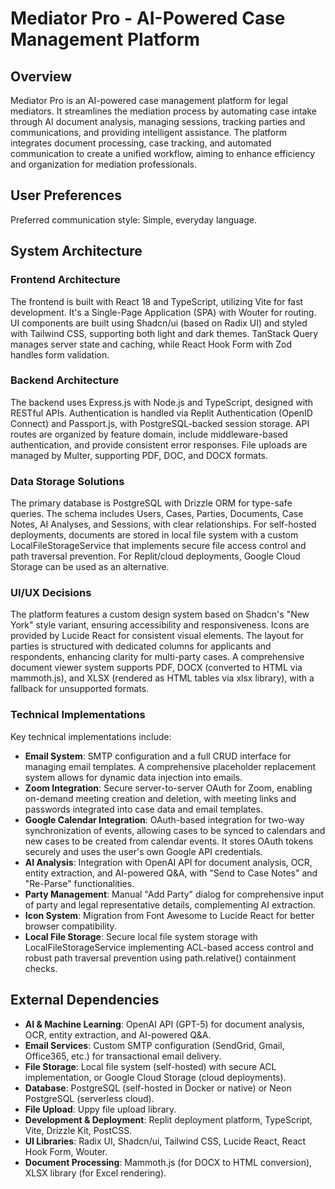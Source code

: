 # Mediator Pro - AI-Powered Case Management Platform

## Overview

Mediator Pro is an AI-powered case management platform for legal mediators. It streamlines the mediation process by automating case intake through AI document analysis, managing sessions, tracking parties and communications, and providing intelligent assistance. The platform integrates document processing, case tracking, and automated communication to create a unified workflow, aiming to enhance efficiency and organization for mediation professionals.

## User Preferences

Preferred communication style: Simple, everyday language.

## System Architecture

### Frontend Architecture
The frontend is built with React 18 and TypeScript, utilizing Vite for fast development. It's a Single-Page Application (SPA) with Wouter for routing. UI components are built using Shadcn/ui (based on Radix UI) and styled with Tailwind CSS, supporting both light and dark themes. TanStack Query manages server state and caching, while React Hook Form with Zod handles form validation.

### Backend Architecture
The backend uses Express.js with Node.js and TypeScript, designed with RESTful APIs. Authentication is handled via Replit Authentication (OpenID Connect) and Passport.js, with PostgreSQL-backed session storage. API routes are organized by feature domain, include middleware-based authentication, and provide consistent error responses. File uploads are managed by Multer, supporting PDF, DOC, and DOCX formats.

### Data Storage Solutions
The primary database is PostgreSQL with Drizzle ORM for type-safe queries. The schema includes Users, Cases, Parties, Documents, Case Notes, AI Analyses, and Sessions, with clear relationships. For self-hosted deployments, documents are stored in local file system with a custom LocalFileStorageService that implements secure file access control and path traversal prevention. For Replit/cloud deployments, Google Cloud Storage can be used as an alternative.

### UI/UX Decisions
The platform features a custom design system based on Shadcn's "New York" style variant, ensuring accessibility and responsiveness. Icons are provided by Lucide React for consistent visual elements. The layout for parties is structured with dedicated columns for applicants and respondents, enhancing clarity for multi-party cases. A comprehensive document viewer system supports PDF, DOCX (converted to HTML via mammoth.js), and XLSX (rendered as HTML tables via xlsx library), with a fallback for unsupported formats.

### Technical Implementations
Key technical implementations include:
- **Email System**: SMTP configuration and a full CRUD interface for managing email templates. A comprehensive placeholder replacement system allows for dynamic data injection into emails.
- **Zoom Integration**: Secure server-to-server OAuth for Zoom, enabling on-demand meeting creation and deletion, with meeting links and passwords integrated into case data and email templates.
- **Google Calendar Integration**: OAuth-based integration for two-way synchronization of events, allowing cases to be synced to calendars and new cases to be created from calendar events. It stores OAuth tokens securely and uses the user's own Google API credentials.
- **AI Analysis**: Integration with OpenAI API for document analysis, OCR, entity extraction, and AI-powered Q&A, with "Send to Case Notes" and "Re-Parse" functionalities.
- **Party Management**: Manual "Add Party" dialog for comprehensive input of party and legal representative details, complementing AI extraction.
- **Icon System**: Migration from Font Awesome to Lucide React for better browser compatibility.
- **Local File Storage**: Secure local file system storage with LocalFileStorageService implementing ACL-based access control and robust path traversal prevention using path.relative() containment checks.

## External Dependencies

- **AI & Machine Learning**: OpenAI API (GPT-5) for document analysis, OCR, entity extraction, and AI-powered Q&A.
- **Email Services**: Custom SMTP configuration (SendGrid, Gmail, Office365, etc.) for transactional email delivery.
- **File Storage**: Local file system (self-hosted) with secure ACL implementation, or Google Cloud Storage (cloud deployments).
- **Database**: PostgreSQL (self-hosted in Docker or native) or Neon PostgreSQL (serverless cloud).
- **File Upload**: Uppy file upload library.
- **Development & Deployment**: Replit deployment platform, TypeScript, Vite, Drizzle Kit, PostCSS.
- **UI Libraries**: Radix UI, Shadcn/ui, Tailwind CSS, Lucide React, React Hook Form, Wouter.
- **Document Processing**: Mammoth.js (for DOCX to HTML conversion), XLSX library (for Excel rendering).
```